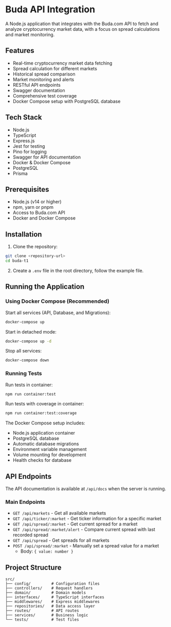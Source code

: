 # Buda API Integration

A Node.js application that integrates with the Buda.com API to fetch and analyze cryptocurrency market data, with a focus on spread calculations and market monitoring.

## Features

- Real-time cryptocurrency market data fetching
- Spread calculation for different markets
- Historical spread comparison
- Market monitoring and alerts
- RESTful API endpoints
- Swagger documentation
- Comprehensive test coverage
- Docker Compose setup with PostgreSQL database

## Tech Stack

- Node.js
- TypeScript
- Express.js
- Jest for testing
- Pino for logging
- Swagger for API documentation
- Docker & Docker Compose
- PostgreSQL
- Prisma

## Prerequisites

- Node.js (v14 or higher)
- npm, yarn or pnpm
- Access to Buda.com API
- Docker and Docker Compose

## Installation

1. Clone the repository:
```bash
git clone <repository-url>
cd buda-t1
```

2. Create a `.env` file in the root directory, follow the example file.

## Running the Application

### Using Docker Compose (Recommended)

Start all services (API, Database, and Migrations):
```bash
docker-compose up
```

Start in detached mode:
```bash
docker-compose up -d
```

Stop all services:
```bash
docker-compose down
```

### Running Tests

Run tests in container:
```bash
npm run container:test
```

Run tests with coverage in container:
```bash
npm run container:test:coverage
```

The Docker Compose setup includes:
- Node.js application container
- PostgreSQL database
- Automatic database migrations
- Environment variable management
- Volume mounting for development
- Health checks for database

## API Endpoints

The API documentation is available at `/api/docs` when the server is running.

### Main Endpoints

- `GET /api/markets` - Get all available markets
- `GET /api/ticker/:market` - Get ticker information for a specific market
- `GET /api/spread/:market` - Get current spread for a market
- `GET /api/spread/:market/alert` - Compare current spread with last recorded spread
- `GET /api/spread` - Get spreads for all markets
- `POST /api/spread/:market` - Manually set a spread value for a market
  - Body: `{ value: number }`

## Project Structure

```
src/
├── config/         # Configuration files
├── controllers/    # Request handlers
├── domain/         # Domain models
├── interfaces/     # TypeScript interfaces
├── middlewares/    # Express middlewares
├── repositories/   # Data access layer
├── routes/         # API routes
├── services/       # Business logic
└── tests/          # Test files
```
